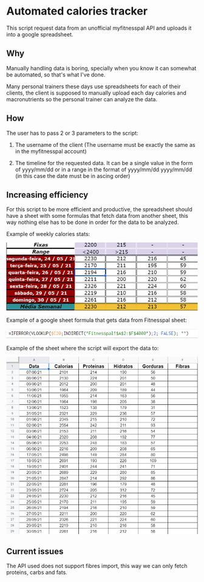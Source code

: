 # Automated calories tracker

This script request data from an unofficial myfitnesspal API and uploads it into a google spreadsheet.

## Why

Manually handling data is boring, specially when you know it can somewhat be automated, so that's what I've done.

Many personal trainers these days use spreadsheets for each of their clients, the client is supposed to manually upload each day calories and macronutrients so the personal trainer can analyze the data.

## How

The user has to pass 2 or 3 parameters to the script:

1. The username of the client (The username must be exactly the same as in the myfitnesspal account)

2. The timeline for the requested data. It can be a single value in the form of yyyy/mm/dd or in a range in the format of yyyy/mm/dd yyyy/mm/dd (in this case the date must be in ascing order)


## Increasing efficiency

For this script to be more efficient and productive, the spreadsheet should have a sheet with some formulas that fetch data from another sheet, this way nothing else has to be done in order for the data to be analyzed.

Example of weekly calories stats:

![weekly_tracking_example](./images/weekly_tracking.png)

Example of a google sheet formula that gets data from Fitnesspal sheet:

![google_sheets_formula](./images/formula_example.png)

Example of the sheet where the script will export the data to:

![Fitnesspal_sheet](./images/fitnesspall_sheet.png)

## Current issues

The API used does not support fibres import, this way we can only fetch proteins, carbs and fats.

